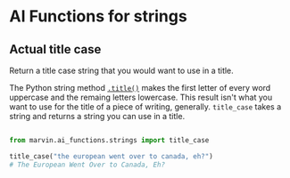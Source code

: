 # AI Functions for strings

## Actual title case

Return a title case string that you would want to use in a title.

The Python string method [`.title()`](https://docs.python.org/3/library/stdtypes.html#str.title) makes the first letter of every word uppercase and the remaing letters lowercase. This result isn't what you want to use for the title of a piece of writing, generally. `title_case` takes a string and returns a string you can use in a title.

```python

from marvin.ai_functions.strings import title_case

title_case("the european went over to canada, eh?")
# The European Went Over to Canada, Eh?
```

